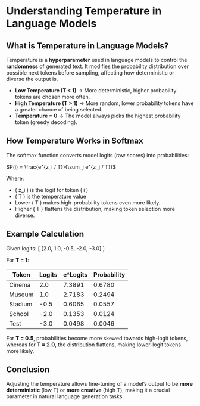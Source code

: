 # Understanding Temperature in Language Models

## What is Temperature in Language Models?

Temperature is a **hyperparameter** used in language models to control the **randomness** of generated text. It modifies the probability distribution over possible next tokens before sampling, affecting how deterministic or diverse the output is.

- **Low Temperature (T < 1)** → More deterministic, higher probability tokens are chosen more often.
- **High Temperature (T > 1)** → More random, lower probability tokens have a greater chance of being selected.
- **Temperature = 0** → The model always picks the highest probability token (greedy decoding).

## How Temperature Works in Softmax
The softmax function converts model logits (raw scores) into probabilities:

$P(i) = \frac{e^{z_i / T}}{\sum_j e^{z_j / T}}$


Where:
- \( z_i \) is the logit for token \( i \)
- \( T \) is the temperature value
- Lower \( T \) makes high-probability tokens even more likely.
- Higher \( T \) flattens the distribution, making token selection more diverse.

## Example Calculation
Given logits:
\[ [2.0, 1.0, -0.5, -2.0, -3.0] \]

For **T = 1**:

| Token   | Logits  | e^Logits  | Probability |
|---------|---------|-----------|------------|
| Cinema  |  2.0    | 7.3891    | 0.6780     |
| Museum  |  1.0    | 2.7183    | 0.2494     |
| Stadium | -0.5    | 0.6065    | 0.0557     |
| School  | -2.0    | 0.1353    | 0.0124     |
| Test    | -3.0    | 0.0498    | 0.0046     |

For **T = 0.5**, probabilities become more skewed towards high-logit tokens, whereas for **T = 2.0**, the distribution flattens, making lower-logit tokens more likely.

## Conclusion
Adjusting the temperature allows fine-tuning of a model’s output to be **more deterministic** (low T) or **more creative** (high T), making it a crucial parameter in natural language generation tasks.


